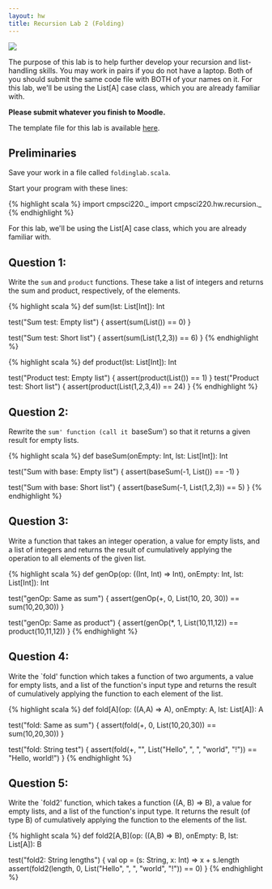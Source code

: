 ```yaml
---
layout: hw
title: Recursion Lab 2 (Folding)
---
```


<a href="http://xkcd.com/1270/">
<img src="http://imgs.xkcd.com/comics/functional.png">
</a>

The purpose of this lab is to help further develop your recursion and
list-handling skills. You may work in pairs if you do not have a laptop. Both of
you should submit the same code file with BOTH of your names on it.
For this lab, we'll be using the List[A] case class, which you are already
familiar with.

**Please submit whatever you finish to Moodle.**

The template file for this lab is available [here](foldinglab.scala).

## Preliminaries

Save your work in a file called `foldinglab.scala`.

Start your program with these lines:

{% highlight scala %}
import cmpsci220._
import cmpsci220.hw.recursion._
{% endhighlight %}

For this lab, we'll be using the List[A] case class, which you are already
familiar with.

## Question 1:

Write the `sum` and `product` functions. These take a list of integers and
returns the sum and product, respectively, of the elements.

{% highlight scala %}
def sum(lst: List[Int]): Int

test("Sum test: Empty list") {
    assert(sum(List()) == 0)
}

test("Sum test: Short list") {
    assert(sum(List(1,2,3)) == 6)
}
{% endhighlight %}

{% highlight scala %}
def product(lst: List[Int]): Int

test("Product test: Empty list") {
    assert(product(List()) == 1)
}
test("Product test: Short list") {
    assert(product(List(1,2,3,4)) == 24)
}
{% endhighlight %}

## Question 2:
Rewrite the `sum' function (call it `baseSum') so that it returns a given result
for empty lists.

{% highlight scala %}
def baseSum(onEmpty: Int, lst: List[Int]): Int

test("Sum with base: Empty list") {
    assert(baseSum(-1, List()) == -1)
}

test("Sum with base: Short list") {
    assert(baseSum(-1, List(1,2,3)) == 5)
}
{% endhighlight %}

## Question 3:
Write a function that takes an integer operation, a value for empty lists,
and a list of integers and returns the result of cumulatively applying the
operation to all elements of the given list.

{% highlight scala %}
def genOp(op: ((Int, Int) => Int), onEmpty: Int, lst: List[Int]): Int

test("genOp: Same as sum") {
    assert(genOp(+, 0, List(10, 20, 30)) == sum(10,20,30))
}

test("genOp: Same as product") {
    assert(genOp(*, 1, List(10,11,12)) == product(10,11,12))
}
{% endhighlight %}

## Question 4:
Write the `fold' function which takes a function of two arguments, a value for
empty lists, and a list of the function's input type and returns the result
of cumulatively applying the function to each element of the list.

{% highlight scala %}
def fold[A](op: ((A,A) => A), onEmpty: A, lst: List[A]): A

test("fold: Same as sum") {
    assert(fold(+, 0, List(10,20,30)) == sum(10,20,30))
}

test("fold: String test") {
    assert(fold(+, "", List("Hello", ", ", "world", "!")) == "Hello, world!")
}
{% endhighlight %}

## Question 5:
Write the `fold2' function, which takes a function ((A, B) => B), a value for
empty lists, and a list of the function's input type. It returns the result
(of type B) of cumulatively applying the function to the elements of the
list.

{% highlight scala %}
def fold2[A,B](op: ((A,B) => B), onEmpty: B, lst: List[A]): B

test("fold2: String lengths") {
    val op = (s: String, x: Int) => x + s.length
    assert(fold2(length, 0, List("Hello", ", ", "world", "!")) == 0)
}
{% endhighlight %}
